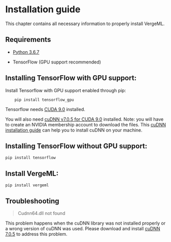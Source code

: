 Installation guide
============

This chapter contains all necessary information to properly install VergeML.

Requirements
------------

- [Python 3.6.7](https://www.python.org/downloads/release/python-367/)

- TensorFlow (GPU support recommended)


Installing TensorFlow with GPU support:
------------

Install Tensorflow with GPU support enabled through pip:

        pip install tensorflow_gpu

Tensorflow needs [CUDA 9.0](https://developer.nvidia.com/cuda-90-download-archive) installed.

You will also need [cuDNN v7.0.5 for CUDA 9.0](https://developer.nvidia.com/cudnn) installed. Note: you will have to create an NVIDIA membership account to download the files. This [cuDNN installation guide](https://docs.nvidia.com/deeplearning/sdk/cudnn-install/index.html) can help you to install cuDNN on your machine. 

Installing TensorFlow without GPU support:
------------

    pip install tensorflow


Install VergeML:
------------

    pip install vergeml

Troubleshooting
------------

> Cudnn64.dll not found

This problem happens when the cuDNN library was not installed properly or a wrong version of cuDNN was used. Please download and install [cuDNN 7.0.5](https://developer.nvidia.com/cudnn) to address this problem.

